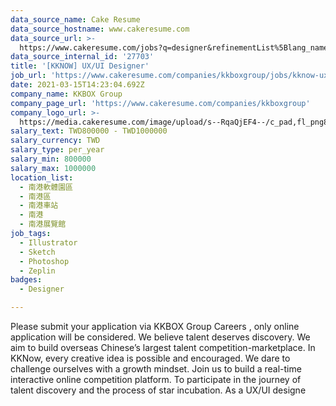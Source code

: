 ```yaml
---
data_source_name: Cake Resume
data_source_hostname: www.cakeresume.com
data_source_url: >-
  https://www.cakeresume.com/jobs?q=designer&refinementList%5Blang_name%5D%5B0%5D=English&refinementList%5Bsalary_type%5D=per_year
data_source_internal_id: '27703'
title: '[KKNOW] UX/UI Designer'
job_url: 'https://www.cakeresume.com/companies/kkboxgroup/jobs/kknow-ux-ui-designer'
date: 2021-03-15T14:23:04.692Z
company_name: KKBOX Group
company_page_url: 'https://www.cakeresume.com/companies/kkboxgroup'
company_logo_url: >-
  https://media.cakeresume.com/image/upload/s--RqaQjEF4--/c_pad,fl_png8,h_200,w_200/v1604375754/f9qlpok430hwd4k1zx95.png
salary_text: TWD800000 - TWD1000000
salary_currency: TWD
salary_type: per_year
salary_min: 800000
salary_max: 1000000
location_list:
  - 南港軟體園區
  - 南港區
  - 南港車站
  - 南港
  - 南港展覽館
job_tags:
  - Illustrator
  - Sketch
  - Photoshop
  - Zeplin
badges:
  - Designer

---
```


Please submit your application via KKBOX Group Careers , only online application will be considered. We believe talent deserves discovery. We aim to build overseas Chinese’s largest talent competition-marketplace. In KKNow, every creative idea is possible and encouraged. We dare to challenge ourselves with a growth mindset. Join us to build a real-time interactive online competition platform. To participate in the journey of talent discovery and the process of star incubation. As a UX/UI designe
